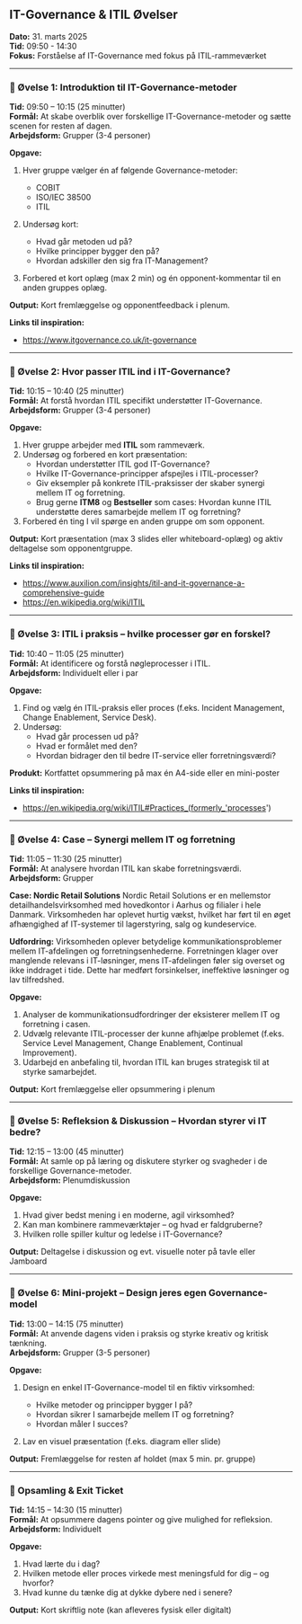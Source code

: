 ## IT-Governance & ITIL Øvelser
**Dato:** 31. marts 2025  
**Tid:** 09:50 - 14:30  
**Fokus:** Forståelse af IT-Governance med fokus på ITIL-rammeværket

---

### 🧩 Øvelse 1: Introduktion til IT-Governance-metoder
**Tid:** 09:50 – 10:15 (25 minutter)  
**Formål:** At skabe overblik over forskellige IT-Governance-metoder og sætte scenen for resten af dagen.  
**Arbejdsform:** Grupper (3-4 personer)

**Opgave:**
1. Hver gruppe vælger én af følgende Governance-metoder:
   - COBIT
   - ISO/IEC 38500
   - ITIL

2. Undersøg kort:
   - Hvad går metoden ud på?
   - Hvilke principper bygger den på?
   - Hvordan adskiller den sig fra IT-Management?

3. Forbered et kort oplæg (max 2 min) og én opponent-kommentar til en anden gruppes oplæg.

**Output:** Kort fremlæggelse og opponentfeedback i plenum.

**Links til inspiration:**
- https://www.itgovernance.co.uk/it-governance

---

### 🧩 Øvelse 2: Hvor passer ITIL ind i IT-Governance?
**Tid:** 10:15 – 10:40 (25 minutter)  
**Formål:** At forstå hvordan ITIL specifikt understøtter IT-Governance.  
**Arbejdsform:** Grupper (3-4 personer)

**Opgave:**
1. Hver gruppe arbejder med **ITIL** som rammeværk.
2. Undersøg og forbered en kort præsentation:
   - Hvordan understøtter ITIL god IT-Governance?
   - Hvilke IT-Governance-principper afspejles i ITIL-processer?
   - Giv eksempler på konkrete ITIL-praksisser der skaber synergi mellem IT og forretning.
   - Brug gerne **ITM8** og **Bestseller** som cases: Hvordan kunne ITIL understøtte deres samarbejde mellem IT og forretning?
3. Forbered én ting I vil spørge en anden gruppe om som opponent.

**Output:** Kort præsentation (max 3 slides eller whiteboard-oplæg) og aktiv deltagelse som opponentgruppe.

**Links til inspiration:**
- https://www.auxilion.com/insights/itil-and-it-governance-a-comprehensive-guide  
- https://en.wikipedia.org/wiki/ITIL

---

### 🧩 Øvelse 3: ITIL i praksis – hvilke processer gør en forskel?
**Tid:** 10:40 – 11:05 (25 minutter)  
**Formål:** At identificere og forstå nøgleprocesser i ITIL.  
**Arbejdsform:** Individuelt eller i par

**Opgave:**
1. Find og vælg én ITIL-praksis eller proces (f.eks. Incident Management, Change Enablement, Service Desk).
2. Undersøg:
   - Hvad går processen ud på?
   - Hvad er formålet med den?
   - Hvordan bidrager den til bedre IT-service eller forretningsværdi?

**Produkt:** Kortfattet opsummering på max én A4-side eller en mini-poster

**Links til inspiration:**
- https://en.wikipedia.org/wiki/ITIL#Practices_(formerly_'processes')

---

### 🧩 Øvelse 4: Case – Synergi mellem IT og forretning
**Tid:** 11:05 – 11:30 (25 minutter)  
**Formål:** At analysere hvordan ITIL kan skabe forretningsværdi.  
**Arbejdsform:** Grupper

**Case: Nordic Retail Solutions**
Nordic Retail Solutions er en mellemstor detailhandelsvirksomhed med hovedkontor i Aarhus og filialer i hele Danmark. Virksomheden har oplevet hurtig vækst, hvilket har ført til en øget afhængighed af IT-systemer til lagerstyring, salg og kundeservice.

**Udfordring:**
Virksomheden oplever betydelige kommunikationsproblemer mellem IT-afdelingen og forretningsenhederne. Forretningen klager over manglende relevans i IT-løsninger, mens IT-afdelingen føler sig overset og ikke inddraget i tide. Dette har medført forsinkelser, ineffektive løsninger og lav tilfredshed.

**Opgave:**
1. Analyser de kommunikationsudfordringer der eksisterer mellem IT og forretning i casen.
2. Udvælg relevante ITIL-processer der kunne afhjælpe problemet (f.eks. Service Level Management, Change Enablement, Continual Improvement).
3. Udarbejd en anbefaling til, hvordan ITIL kan bruges strategisk til at styrke samarbejdet.

**Output:** Kort fremlæggelse eller opsummering i plenum

---

### 🧩 Øvelse 5: Refleksion & Diskussion – Hvordan styrer vi IT bedre?
**Tid:** 12:15 – 13:00 (45 minutter)  
**Formål:** At samle op på læring og diskutere styrker og svagheder i de forskellige Governance-metoder.  
**Arbejdsform:** Plenumdiskussion

**Opgave:**
1. Hvad giver bedst mening i en moderne, agil virksomhed?
2. Kan man kombinere rammeværktøjer – og hvad er faldgruberne?
3. Hvilken rolle spiller kultur og ledelse i IT-Governance?

**Output:** Deltagelse i diskussion og evt. visuelle noter på tavle eller Jamboard

---

### 🧩 Øvelse 6: Mini-projekt – Design jeres egen Governance-model
**Tid:** 13:00 – 14:15 (75 minutter)  
**Formål:** At anvende dagens viden i praksis og styrke kreativ og kritisk tænkning.  
**Arbejdsform:** Grupper (3-5 personer)

**Opgave:**
1. Design en enkel IT-Governance-model til en fiktiv virksomhed:
   - Hvilke metoder og principper bygger I på?
   - Hvordan sikrer I samarbejde mellem IT og forretning?
   - Hvordan måler I succes?

2. Lav en visuel præsentation (f.eks. diagram eller slide)

**Output:** Fremlæggelse for resten af holdet (max 5 min. pr. gruppe)

---

### 🧩 Opsamling & Exit Ticket
**Tid:** 14:15 – 14:30 (15 minutter)  
**Formål:** At opsummere dagens pointer og give mulighed for refleksion.  
**Arbejdsform:** Individuelt

**Opgave:**
1. Hvad lærte du i dag?
2. Hvilken metode eller proces virkede mest meningsfuld for dig – og hvorfor?
3. Hvad kunne du tænke dig at dykke dybere ned i senere?

**Output:** Kort skriftlig note (kan afleveres fysisk eller digitalt)

